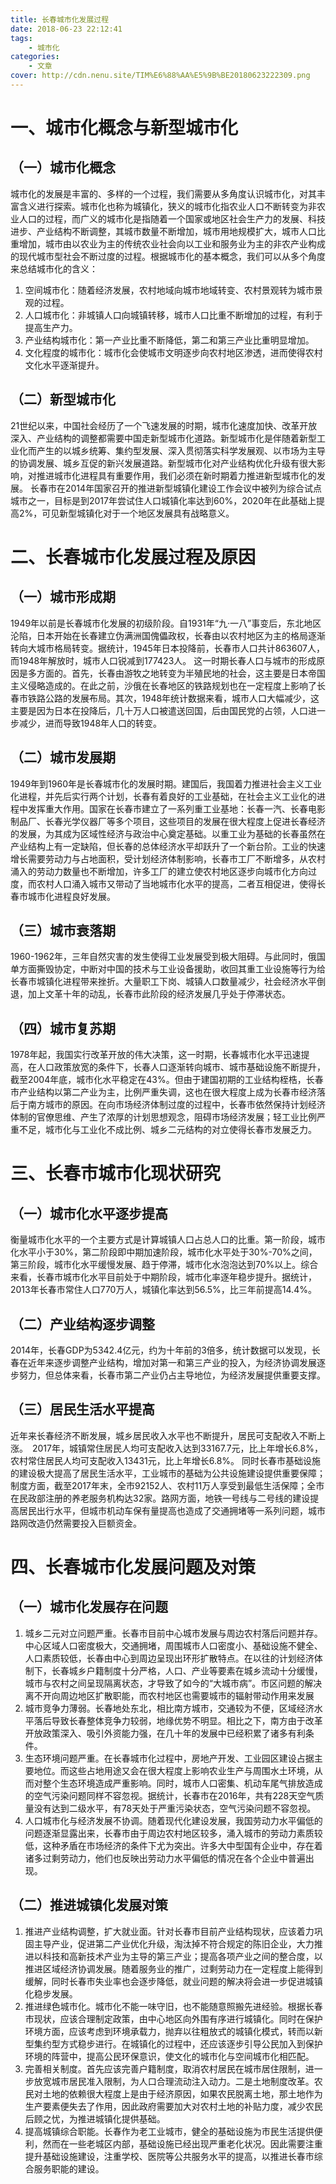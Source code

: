 ```yaml
---
title: 长春城市化发展过程
date: 2018-06-23 22:12:41
tags: 
    - 城市化
categories:
    - 文章
cover: http://cdn.nenu.site/TIM%E6%88%AA%E5%9B%BE20180623222309.png
---
```


# 一、城市化概念与新型城市化

## （一）城市化概念

城市化的发展是丰富的、多样的一个过程，我们需要从多角度认识城市化，对其丰富含义进行探索。城市化也称为城镇化，狭义的城市化指农业人口不断转变为非农业人口的过程，而广义的城市化是指随着一个国家或地区社会生产力的发展、科技进步、产业结构不断调整，其城市数量不断增加，城市用地规模扩大，城市人口比重增加，城市由以农业为主的传统农业社会向以工业和服务业为主的非农产业构成的现代城市型社会不断过度的过程。根据城市化的基本概念，我们可以从多个角度来总结城市化的含义：

1. 空间城市化：随着经济发展，农村地域向城市地域转变、农村景观转为城市景观的过程。
2. 人口城市化：非城镇人口向城镇转移，城市人口比重不断增加的过程，有利于提高生产力。
3. 产业结构城市化：第一产业比重不断降低，第二和第三产业比重明显增加。
4. 文化程度的城市化：城市化会使城市文明逐步向农村地区渗透，进而使得农村文化水平逐渐提升。

## （二）新型城市化

21世纪以来，中国社会经历了一个飞速发展的时期，城市化速度加快、改革开放深入、产业结构的调整都需要中国走新型城市化道路。新型城市化是伴随着新型工业化而产生的以城乡统筹、集约型发展、深入贯彻落实科学发展观、以市场为主导的协调发展、城乡互促的新兴发展道路。新型城市化对产业结构优化升级有很大影响，对推进城市化进程具有重要作用，我们必须在新时期着力推进新型城市化的发展。
长春市在2014年国家召开的推进新型城镇化建设工作会议中被列为综合试点城市之一，目标是到2017年尝试住人口城镇化率达到60%，2020年在此基础上提高2%，可见新型城镇化对于一个地区发展具有战略意义。

# 二、长春城市化发展过程及原因

## （一）城市形成期

1949年以前是长春城市化发展的初级阶段。自1931年“九·一八”事变后，东北地区沦陷，日本开始在长春建立伪满洲国傀儡政权，长春由以农村地区为主的格局逐渐转向大城市格局转变。据统计，1945年日本投降前，长春市人口共计863607人，而1948年解放时，城市人口锐减到177423人。
这一时期长春人口与城市的形成原因是多方面的。首先，长春由游牧之地转变为半殖民地的社会，这主要是日本帝国主义侵略造成的。在此之前，沙俄在长春地区的铁路规划也在一定程度上影响了长春市铁路公路的发展布局。其次，1948年统计数据来看，城市人口大幅减少，这主要是因为日本在投降后，几十万人口被遣送回国，后由国民党的占领，人口进一步减少，进而导致1948年人口的转变。

## （二）城市发展期

1949年到1960年是长春城市化的发展时期。建国后，我国着力推进社会主义工业化进程，并先后实行两个计划，长春有着良好的工业基础，在社会主义工业化的进程中发挥重大作用。国家在长春市建立了一系列重工业基地：长春一汽、长春电影制品厂、长春光学仪器厂等多个项目，这些项目的发展在很大程度上促进长春经济的发展，为其成为区域性经济与政治中心奠定基础。以重工业为基础的长春虽然在产业结构上有一定缺陷，但长春的总体经济水平却跃升了一个新台阶。工业的快速增长需要劳动力与占地面积，受计划经济体制影响，长春市工厂不断增多，从农村涌入的劳动力数量也不断增加，许多工厂的建立使农村地区逐步向城市化方向过度，而农村人口涌入城市又带动了当地城市化水平的提高，二者互相促进，使得长春市城市化进程良好发展。

## （三）城市衰落期

1960-1962年，三年自然灾害的发生使得工业发展受到极大阻碍。与此同时，俄国单方面撕毁协定，中断对中国的技术与工业设备援助，收回其重工业设施等行为给长春市城镇化进程带来挫折。大量职工下岗、城镇人口数量减少，社会经济水平倒退，加上文革十年的动乱，长春市此阶段的经济发展几乎处于停滞状态。

## （四）城市复苏期

1978年起，我国实行改革开放的伟大决策，这一时期，长春城市化水平迅速提高，在人口政策放宽的条件下，长春人口逐渐转向城市、城市基础设施不断提升，截至2004年底，城市化水平稳定在43%。但由于建国初期的工业结构桎梏，长春市产业结构以第二产业为主，比例严重失调，这也在很大程度上成为长春市经济落后于南方城市的原因。在向市场经济体制过度的过程中，长春市依然保持计划经济体制的官僚思维、产生了浓厚的计划思想观念，阻碍市场经济发展；轻工业比例严重不足，城市化与工业化不成比例、城乡二元结构的对立使得长春市发展乏力。

# 三、长春市城市化现状研究

## （一）城市化水平逐步提高

衡量城市化水平的一个主要方式是计算城镇人口占总人口的比重。第一阶段，城市化水平小于30%，第二阶段即中期加速阶段，城市化水平处于30%-70%之间，第三阶段，城市化水平缓慢发展、趋于停滞，城市化水泡泡达到70%以上。综合来看，长春市城市化水平目前处于中期阶段，城市化率逐年稳步提升。据统计，2013年长春市常住人口770万人，城镇化率达到56.5%，比三年前提高14.4%。

## （二）产业结构逐步调整

2014年，长春GDP为5342.4亿元，约为十年前的3倍多，统计数据可以发现，长春在近年来逐步调整产业结构，增加对第一和第三产业的投入，为经济协调发展逐步努力，但总体来看，长春市第二产业仍占主导地位，为经济发展提供重要支撑。

## （三）居民生活水平提高

近年来长春经济不断发展，城乡居民收入水平也不断提升，居民可支配收入不断上涨。　2017年，城镇常住居民人均可支配收入达到33167.7元，比上年增长6.8%，农村常住居民人均可支配收入13431元，比上年增长6.8%。
同时长春市基础设施的建设极大提高了居民生活水平，工业城市的基础为公共设施建设提供重要保障；制度方面，截至2017年末，全市92152人、农村11万人享受到最低生活保障；全市在民政部注册的养老服务机构达32家。路网方面，地铁一号线与二号线的建设提高居民出行水平，但城市机动车保有量提高也造成了交通拥堵等一系列问题，城市路网改造仍然需要投入巨额资金。

# 四、长春城市化发展问题及对策

## （一）城市化发展存在问题

1. 城乡二元对立问题严重。长春市目前中心城市发展与周边农村落后问题并存。中心区域人口密度极大，交通拥堵，周围城市人口密度小、基础设施不健全、人口素质较低，长春由中心到周边呈现出环形扩散特点。在以往的计划经济体制下，长春城乡户籍制度十分严格，人口、产业等要素在城乡流动十分缓慢，城市与农村之间呈现隔离状态，才导致了如今的“大城市病”。市区问题的解决离不开向周边地区扩散职能，而农村地区也需要城市的辐射带动作用来发展
2. 城市竞争力薄弱。长春地处东北，相比南方城市，交通较为不便，区域经济水平落后导致长春整体竞争力较弱，地缘优势不明显。相比之下，南方由于改革开放政策深入、吸引外资能力强，在几十年的发展中已经积累了诸多有利条件。
3. 生态环境问题严重。在长春城市化过程中，房地产开发、工业园区建设占据主要地位。而这些占地用途又会在很大程度上影响农业生产与周围水土环境，从而对整个生态环境造成严重影响。同时，城市人口密集、机动车尾气排放造成的空气污染问题同样不容忽视。据统计，长春市在2016年，共有228天空气质量没有达到二级水平，有78天处于严重污染状态，空气污染问题不容忽视。
4. 人口城市化与经济发展不协调。随着现代化建设发展，我国劳动力水平偏低的问题逐渐显露出来，长春市由于周边农村地区较多，涌入城市的劳动力素质较低，这种矛盾在市场经济的条件下尤为突出。许多大中型国有企业中，存在着诸多过剩劳动力，他们也反映出劳动力水平偏低的情况在各个企业中普遍出现。

## （二）推进城镇化发展对策

1. 推进产业结构调整，扩大就业面。针对长春市目前产业结构现状，应该着力巩固主导产业，促进第二产业优化升级，淘汰掉不符合规定的陈旧企业，大力推进以科技和高新技术产业为主导的第三产业；提高各项产业之间的整合度，以推进区域经济协调发展。随着服务业的推广，过剩劳动力在一定程度上能得到缓解，同时长春市失业率也会逐步降低，就业问题的解决将会进一步促进城镇化稳步发展。
2. 推进绿色城市化。城市化不能一味守旧，也不能随意照搬先进经验。根据长春市现状，应该合理制定政策，由中心地区向外围有序进行城镇化。同时在保护环境方面，应该考虑到环境承载力，抛弃以往粗放式的城镇化模式，转而以新型集约型方式稳步进行。在城镇化的过程中，还应该逐步引导公民加入到保护环境的阵营中，提高公民环保意识，使文化的城市化与空间城市化相匹配。
3. 完善相关制度。首先应该完善户籍制度，取消农村居民在城市居住限制，进一步放宽城市居民准入限制，为人口合理流动注入动力。二是土地制度改革。农民对土地的依赖很大程度上是由于经济原因，如果农民脱离土地，那土地作为生产要素便失去了作用，因此政府需要加大对农村土地的补贴力度，减少农民后顾之忧，为推进城镇化提供基础。
4. 提高城镇综合职能。长春作为老工业城市，健全的基础设施为市民生活提供便利，然而在一些老城区内部，基础设施已经出现严重老化状况。因此需要注重提升基础设施建设，注重学校、医院等公共服务水平的提高，以推进长春市综合服务职能的建设。